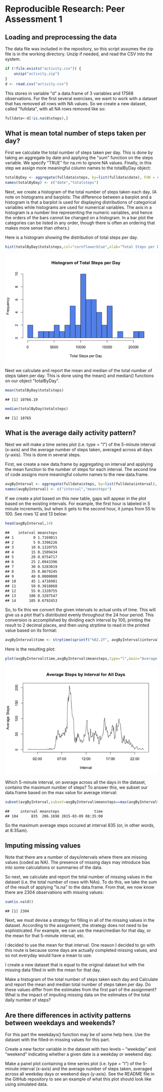 # Reproducible Research: Peer Assessment 1


## Loading and preprocessing the data

The data file was included in the repository, so this script assumes the zip file is in the working directory.  Unzip if needed, and read the CSV into the system.
    

```r
if (!file.exists("activity.csv")) {
    unzip("activity.zip")
} 
d <- read.csv("activity.csv")
```
This stores in variable "d" a data.frame of 3 variables and 17568 observations.  For the first several exercises, we want to work with a dataset that has removed all rows with NA values.  So we create a new dataset, called "fulldata", with all NA rows removed like so:


```r
fulldata<-d[!is.na(d$steps),]
```

## What is mean total number of steps taken per day?

First we calculate the total number of steps taken per day.  This is done by taking an aggregate by date and applying the "sum" function on the steps variable. We specify "TRUE" for na.rm to ignore NA values.  Finally, in this step we assign more meaningful column names to the totalByDay object: 


```r
totalByDay <- aggregate(fulldata$steps, by=list(fulldata$date), FUN = sum)
names(totalByDay) <- c("date","totalsteps")
```

Next, we create a histogram of the total number of steps taken each day.  (A note on histograms and barplots: The difference between a barplot and a histogram is that a barplot is used for displaying distributions of categorical variables while histograms are used for
numerical variables.  The axis in a histogram is a number line representing the numeric variables, and hence the orders of
the bars cannot be changed on a histogram.  In a bar plot the categories can be listed in any order, though there is often an ordering that makes more sense than others.)

Here is a histogram showing the distribution of total steps per day.


```r
hist(totalByDay$totalsteps,col="cornflowerblue",xlab="Total Steps per Day",breaks=20,main="Histogram of Total Steps per Day")
```

![](PA1_template_files/figure-html/unnamed-chunk-4-1.png) 


Next we calculate and report the mean and median of the total number of steps taken per day.  This is done using the mean() and median() functions on our object "totalByDay".


```r
mean(totalByDay$totalsteps)
```

```
## [1] 10766.19
```

```r
median(totalByDay$totalsteps)
```

```
## [1] 10765
```


## What is the average daily activity pattern?

Next we will make a time series plot (i.e. type = "l") of the 5-minute interval (x-axis) and the average number of steps taken, averaged across all days (y-axis).  This is done in several steps.

First, we create a new data.frame by aggregating on interval and applying the mean function to the number of steps for each interval.  The second line of code assigns more meaningful column names to the new data.frame.


```r
avgByInterval <- aggregate(fulldata$steps, by=list(fulldata$interval), FUN = mean, na.rm = TRUE)
names(avgByInterval) <- c("interval","meansteps")
```

If we create a plot based on this new table, gaps will appear in the plot based on the existing intervals.  For example, the first hour is labeled in 5 minute increments, but when it gets to the second hour, it jumps from 55 to 100.  See rows 12 and 13 below:


```r
head(avgByInterval,14)
```

```
##    interval meansteps
## 1         0 1.7169811
## 2         5 0.3396226
## 3        10 0.1320755
## 4        15 0.1509434
## 5        20 0.0754717
## 6        25 2.0943396
## 7        30 0.5283019
## 8        35 0.8679245
## 9        40 0.0000000
## 10       45 1.4716981
## 11       50 0.3018868
## 12       55 0.1320755
## 13      100 0.3207547
## 14      105 0.6792453
```

So, to fix this we convert the given intervals to actual units of time.  This will give us a plot that's distributed evenly throughout the 24 hour period. This conversion is accomplished by dividing each interval by 100, printing the result to 2 decimal places, and then using strptime to read in the printed value based on its format:



```r
avgByInterval$time <- strptime(sprintf("%02.2f", avgByInterval$interval / 100), format="%H.%M")
```

Here is the resulting plot: 


```r
plot(avgByInterval$time,avgByInterval$meansteps,type="l",main="Average Steps by Interval for All Days",xlab="Interval",ylab="Average Steps")
```

![](PA1_template_files/figure-html/unnamed-chunk-9-1.png) 


Which 5-minute interval, on average across all the days in the dataset, contains the maximum number of steps? To answer this, we subset our data.frame based on the max value for average interval:


```r
subset(avgByInterval,subset=avgByInterval$meansteps==max(avgByInterval$meansteps))
```

```
##     interval meansteps                time
## 104      835  206.1698 2015-03-09 08:35:00
```

So the maximum average steps occured at interval 835 (or, in other words, at 8:35am).

## Imputing missing values

Note that there are a number of days/intervals where there are missing values (coded as NA). The presence of missing days may introduce bias into some calculations or summaries of the data.

So next, we calculate and report the total number of missing values in the dataset (i.e. the total number of rows with NAs).  To do this, we take the sum of the result of applying "is.na" to the data.frame. From that, we now know there are 2304 observations with missing values:


```r
sum(is.na(d))
```

```
## [1] 2304
```

Next, we must devise a strategy for filling in all of the missing values in the dataset. According to the assignment, the strategy does not need to be sophisticated. For example, we can use the mean/median for that day, or the mean for that 5-minute interval, etc.

I decided to use the mean for that interval.  One reason I decided to go with this route is because some days are actually completed missing values, and so not everyday would have a  mean to use.

I create a new dataset that is equal to the original dataset but with the missing data filled in with the mean for that day.

Make a histogram of the total number of steps taken each day and Calculate and report the mean and median total number of steps taken per day. Do these values differ from the estimates from the first part of the assignment? What is the impact of imputing missing data on the estimates of the total daily number of steps?

## Are there differences in activity patterns between weekdays and weekends?

For this part the weekdays() function may be of some help here. Use the dataset with the filled-in missing values for this part.

Create a new factor variable in the dataset with two levels – “weekday” and “weekend” indicating whether a given date is a weekday or weekend day.

Make a panel plot containing a time series plot (i.e. type = "l") of the 5-minute interval (x-axis) and the average number of steps taken, averaged across all weekday days or weekend days (y-axis). See the README file in the GitHub repository to see an example of what this plot should look like using simulated data.
